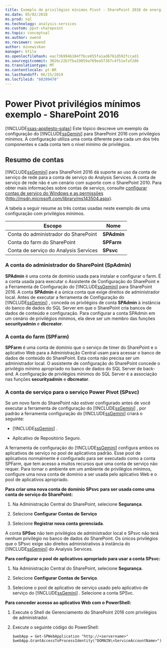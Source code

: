 ```yaml
---
title: Exemplo de privilégios mínimos Pivot - SharePoint 2016 de energia | Microsoft Docs
ms.date: 05/02/2018
ms.prod: sql
ms.technology: analysis-services
ms.custom: ppvt-sharepoint
ms.topic: conceptual
ms.author: owend
ms.reviewer: owend
author: minewiskan
manager: kfile
ms.openlocfilehash: eac736994b104ffbce855fa1ad6761d592fccad1
ms.sourcegitcommit: 3026c22b7fba19059a769ea5f367c4f51efaf286
ms.translationtype: MT
ms.contentlocale: pt-BR
ms.lasthandoff: 06/15/2019
ms.locfileid: "68209478"
---
```

# <a name="power-pivot-minimum-privilege-example---sharepoint-2016"></a>Power Pivot privilégios mínimos exemplo - SharePoint 2016
[!INCLUDE[ssas-appliesto-sqlas](../../../includes/ssas-appliesto-sqlas.md)]
  Este tópico descreve um exemplo da configuração do [!INCLUDE[ssGemini](../../../includes/ssgemini-md.md)] para SharePoint 2016 com privilégios mínimos. A configuração utiliza uma conta diferente para cada um dos três componentes e cada conta tem o nível mínimo de privilégios.  
  
## <a name="summary-of-accounts"></a>Resumo de contas  
 [!INCLUDE[ssGemini](../../../includes/ssgemini-md.md)] para SharePoint 2016 dá suporte ao uso da conta de serviço de rede para a conta de serviço do Analysis Services. A conta de serviço de rede não é um cenário com suporte com o SharePoint 2010. Para obter mais informações sobre contas de serviço, consulte [configurar contas de serviço do Windows e as permissões](../../../database-engine/configure-windows/configure-windows-service-accounts-and-permissions.md) (http://msdn.microsoft.com/library/ms143504.aspx).  
  
 A tabela a seguir resume as três contas usadas neste exemplo de uma configuração com privilégios mínimos.  
  
|Escopo|Nome|  
|-----------|----------|  
|Conta do administrador do SharePoint|**SPAdmin**|  
|Conta do farm do SharePoint|**SPFarm**|  
|Conta de serviço do Analysis Services|**SPsvc**|  
  
### <a name="the-sharepoint-administrator-account-spadmin"></a>A conta do administrador do SharePoint (SpAdmin)  
 **SPAdmin** é uma conta de domínio usada para instalar e configurar o farm. É a conta usada para executar o Assistente de Configuração do SharePoint e a Ferramenta de Configuração do [!INCLUDE[ssGemini](../../../includes/ssgemini-md.md)] para SharePoint 2016. A conta **SPAdmin** é a única conta que exige direitos de administrador local. Antes de executar a ferramenta de Configuração do [!INCLUDE[ssGemini](../../../includes/ssgemini-md.md)] , conceda os privilégios de conta **SPAdmin** à instância do banco de dados do SQL Server em que o SharePoint cria bancos de dados de conteúdo e configuração. Para configurar a conta SPAdmin em um cenário de privilégios mínimos, ela deve ser um membro das funções **securityadmin** e **dbcreator**.  
  
### <a name="the-farm-account-spfarm"></a>A conta do farm (SPFarm)  
 **SPFarm** é uma conta de domínio que o serviço de timer do SharePoint e o aplicativo Web para a Administração Central usam para acessar o banco de dados de conteúdo do SharePoint. Esta conta não precisa ser um administrador local. O assistente de configuração do SharePoint concede o privilégio mínimo apropriado no banco de dados do SQL Server de back-end. A configuração de privilégios mínimos do SQL Server é a associação nas funções **securityadmin** e **dbcreator**.  
  
### <a name="the-service-account-for-power-pivot-service-spsvc"></a>A conta de serviço para o serviço Power Pivot (SPsvc)  
 Se um novo farm do SharePoint não estiver configurado antes de você executar a ferramenta de configuração do [!INCLUDE[ssGemini](../../../includes/ssgemini-md.md)] , por padrão a ferramenta configuração do [!INCLUDE[ssGemini](../../../includes/ssgemini-md.md)] criará o seguinte:  
  
-   [!INCLUDE[ssGemini](../../../includes/ssgemini-md.md)] .  
  
-   Aplicativo de Repositório Seguro.  
  
 A ferramenta de configuração do [!INCLUDE[ssGemini](../../../includes/ssgemini-md.md)] configura ambos os aplicativos de serviço no pool de aplicativos padrão. Esse pool de aplicativos normalmente é configurado para ser executado como a conta SPFarm, que tem acesso a muitos recursos que uma conta de serviço não requer. Para tornar o ambiente em um ambiente de privilégios mínimos, configure uma nova conta de domínio a ser usada pelo aplicativo Web e o pool de aplicativos apropriado.  
  
 **Para criar uma nova conta de domínio SPsvc para ser usada como uma conta de serviço do SharePoint:**  
  
1.  Na Administração Central do SharePoint, selecione **Segurança**.  
  
2.  Selecione **Configurar Contas de Serviço**  
  
3.  Selecione **Registrar nova conta gerenciada**.  
  
 A conta **SPSvc** não tem privilégios de administrador local e SPsvc não terá nenhum privilégio no banco de dados do SharePoint. Os únicos privilégios que o SPsvc exige são direitos administrativos à instância do [!INCLUDE[ssGemini](../../../includes/ssgemini-md.md)] do Analysis Services.  
  
 **Para configurar o pool de aplicativos apropriado para usar a conta SPsvc:**  
  
1.  Na Administração Central do SharePoint, selecione **Segurança**.  
  
2.  Selecione **Configurar Contas de Serviço**.  
  
3.  Selecione o pool de aplicativo de serviço usado pelo aplicativo de serviço do [!INCLUDE[ssGemini](../../../includes/ssgemini-md.md)] . Selecione a conta SPSvc.  
  
 **Para conceder acesso ao aplicativo Web com o PowerShell:**  
  
1.  Execute o Shell de Gerenciamento do SharePoint 2016 com privilégios de administrador.  
  
2.  Execute o seguinte código do PowerShell:  
  
    ```  
    $webApp = Get-SPWebApplication "http://<servername>"  
    $webApp.GrantAccessToProcessIdentity("DOMAIN\<ServiceAccountName>")  
  
    ```  
  
  
